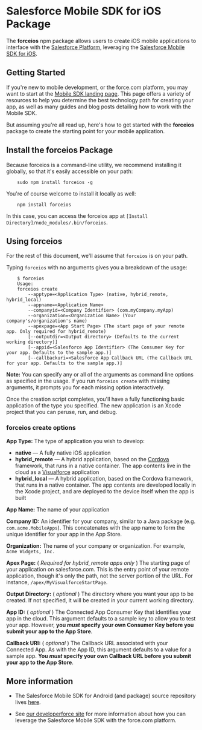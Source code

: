 # Salesforce Mobile SDK for iOS Package

The **forceios** npm package allows users to create iOS mobile applications to interface with the [Salesforce Platform](http://www.salesforce.com/platform/overview/), leveraging the [Salesforce Mobile SDK for iOS](https://github.com/forcedotcom/SalesforceMobileSDK-iOS).

## Getting Started

If you're new to mobile development, or the force.com platform, you may want to start at the [Mobile SDK landing page](http://wiki.developerforce.com/page/Mobile_SDK).  This page offers a variety of resources to help you determine the best technology path for creating your app, as well as many guides and blog posts detailing how to work with the Mobile SDK.

But assuming you're all read up, here's how to get started with the **forceios** package to create the starting point for your mobile application.

## Install the forceios Package

Because forceios is a command-line utility, we recommend installing it globally, so that it's easily accessible on your path:

        sudo npm install forceios -g

You're of course welcome to install it locally as well:

        npm install forceios

In this case, you can access the forceios app at `[Install Directory]/node_modules/.bin/forceios`.

## Using forceios

For the rest of this document, we'll assume that `forceios` is on your path.

Typing `forceios` with no arguments gives you a breakdown of the usage:

        $ forceios
        Usage:
        forceios create
            --apptype=<Application Type> (native, hybrid_remote, hybrid_local)
            --appname=<Application Name>
            --companyid=<Company Identifier> (com.myCompany.myApp)
            --organization=<Organization Name> (Your company's/organization's name)
            --apexpage=<App Start Page> (The start page of your remote app. Only required for hybrid_remote)
            [--outputdir=<Output directory> (Defaults to the current working directory)]
            [--appid=<Salesforce App Identifier> (The Consumer Key for your app. Defaults to the sample app.)]
            [--callbackuri=<Salesforce App Callback URL (The Callback URL for your app. Defaults to the sample app.)]

**Note:** You can specify any or all of the arguments as command line options as specified in the usage.  If you run `forceios create` with missing arguments, it prompts you for each missing option interactively.

Once the creation script completes, you'll have a fully functioning basic application of the type you specified.  The new application is an Xcode project that you can peruse, run, and debug.

### forceios create options

**App Type:** The type of application you wish to develop:

- **native** — A fully native iOS application
- **hybrid\_remote** — A hybrid application, based on the [Cordova](http://cordova.apache.org/) framework, that runs in a native container.  The app contents live in the cloud as a [Visualforce](http://wiki.developerforce.com/page/An_Introduction_to_Visualforce) application
- **hybrid\_local** — A hybrid application, based on the Cordova framework, that runs in a native container.  The app contents are developed locally in the Xcode project, and are deployed to the device itself when the app is built

**App Name:** The name of your application

**Company ID:** An identifier for your company, similar to a Java package (e.g. `com.acme.MobileApps`).  This concatenates with the app name to form the unique identifier for your app in the App Store.

**Organization:** The name of your company or organization.  For example, `Acme Widgets, Inc.`

**Apex Page:** \( *Required for hybrid\_remote apps only* \) The starting page of your application on salesforce.com.  This is the entry point of your remote application, though it's only the path, not the server portion of the URL.  For instance, `/apex/MyVisualforceStartPage`.

**Output Directory:** \( *optional* \) The directory where you want your app to be created.  If not specified, it will be created in your current working directory.

**App ID:** \( *optional* \) The Connected App Consumer Key that identifies your app in the cloud.  This argument defaults to a sample key to allow you to test your app.  However, **you _must_ specify your own Consumer Key before you submit your app to the App Store**.

**Callback URI:** \( *optional* \) The Callback URL associated with your Connected App.  As with the App ID, this argument defaults to a value for a sample app.  **You _must_ specify your own Callback URL before you submit your app to the App Store**.

## More information

- The Salesforce Mobile SDK for Android (and package) source repository lives [here](https://github.com/forcedotcom/SalesforceMobileSDK-Android).

- See [our developerforce site](http://wiki.developerforce.com/page/Mobile_SDK) for more information about how you can leverage the Salesforce Mobile SDK with the force.com platform.
